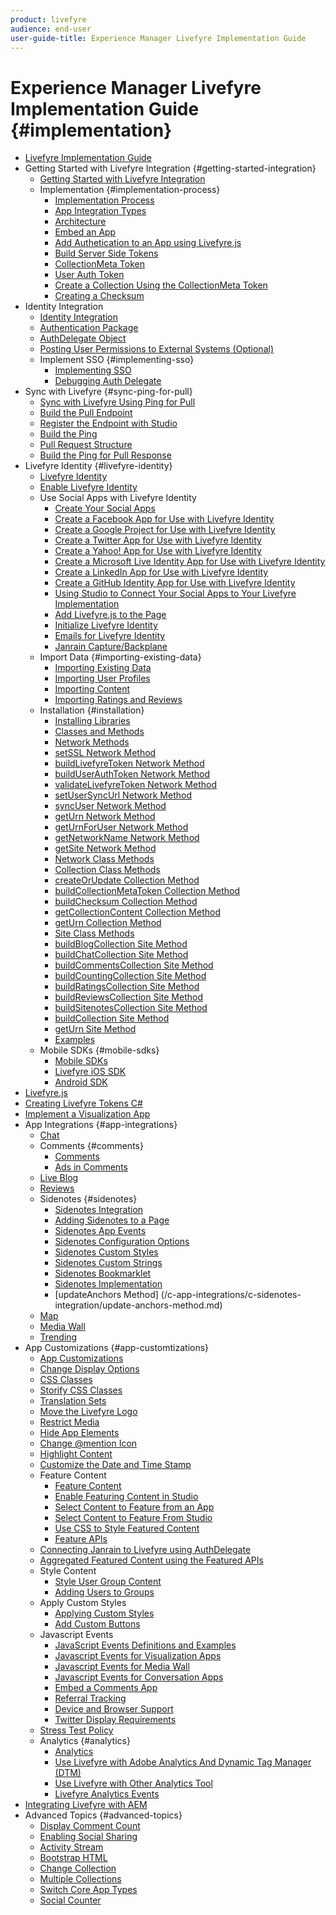 ```yaml
---
product: livefyre
audience: end-user
user-guide-title: Experience Manager Livefyre Implementation Guide
---
```

 
# Experience Manager Livefyre Implementation Guide {#implementation}

+ [Livefyre Implementation Guide](home.md)
+ Getting Started with Livefyre Integration {#getting-started-integration}
  + [Getting Started with Livefyre Integration](c-getting-started/c-getting-started.md)
  + Implementation {#implementation-process}
    + [Implementation Process](c-getting-started/c-implementation-process/c-implementation-process.md)
    + [App Integration Types](c-getting-started/c-implementation-process/c-app-integration-types.md)
    + [Architecture](c-getting-started/c-implementation-process/c-architecture.md)
    + [Embed an App](c-getting-started/c-implementation-process/c-using-livefyre.js-to-create-customize-and-use-apps-on-your-site.md)
    + [Add Authetication to an App using Livefyre.js](c-getting-started/c-implementation-process/c-add-authetication-to-an-app-using-livefyre.js.md)
    + [Build Server Side Tokens](c-getting-started/c-implementation-process/c-build-server-side-tokens.md)
    + [CollectionMeta Token](c-getting-started/c-implementation-process/c-collectionmeta-tokent.md)
    + [User Auth Token](c-getting-started/c-implementation-process/c-user-auth-token.md)
    + [Create a Collection Using the CollectionMeta Token](t-create-a-collectionmeta-token.md)
    + [Creating a Checksum](c-creating-a-checksum.md)
+ Identity Integration
  + [Identity Integration](t-about-identity-integration/t-about-identity-integration.md)
  + [Authentication Package](t-about-identity-integration/c-authorization-package.md)
  + [AuthDelegate Object](t-about-identity-integration/c-building-an-auth-delegate.md)
  + [Posting User Permissions to External Systems (Optional)](t-about-identity-integration/c-posting-user-permissions-to-external-systems.md)
  + Implement SSO {#implementing-sso}
    + [Implementing SSO](t-about-identity-integration/c-implementing-sso/c-implementing-sso.md)
    + [Debugging Auth Delegate](t-about-identity-integration/c-implementing-sso/c-debugging-auth.md)
+ Sync with Livefyre {#sync-ping-for-pull}
  + [Sync with Livefyre Using Ping for Pull](t-about-identity-integration/t-sync-with-livefyre-using-ping-for-pull/t-sync-with-livefyre-using-ping-for-pull.md)
  + [Build the Pull Endpoint](t-about-identity-integration/t-sync-with-livefyre-using-ping-for-pull/t-build-the-pull-endpoint.md)
  + [Register the Endpoint with Studio](t-about-identity-integration/t-sync-with-livefyre-using-ping-for-pull/c-register-the-endpoint-with-studio.md)
  + [Build the Ping](t-about-identity-integration/t-sync-with-livefyre-using-ping-for-pull/t-build-the-ping.md)
  + [Pull Request Structure](t-about-identity-integration/t-sync-with-livefyre-using-ping-for-pull/t-pull-request-structure.md)
  + [Build the Ping for Pull Response](t-about-identity-integration/t-sync-with-livefyre-using-ping-for-pull/c-build-the-ping-for-pull-response.md)
+ Livefyre Identity {#livefyre-identity}
  + [Livefyre Identity](c-livefyre-identity-comp/c-livefyre-identity-comp.md)
  + [Enable Livefyre Identity](c-livefyre-identity-comp/t-enable-livefyre-identity.md)
  + Use Social Apps with Livefyre Identity
    + [Create Your Social Apps](c-livefyre-identity-comp/t-create-your-social-apps.md)
    + [Create a Facebook App for Use with Livefyre Identity](c-livefyre-identity-comp/t-create-a-facebook-app-for-use-with-livefyre-identity.md)
    + [Create a Google Project for Use with Livefyre Identity](c-livefyre-identity-comp/t-create-a-google-project-for-use-with-livefyre-identity.md)
    + [Create a Twitter App for Use with Livefyre Identity](c-livefyre-identity-comp/t-create-a-twitter-app-for-use-with-livefyre-identity.md)
    + [Create a Yahoo! App for Use with Livefyre Identity](c-livefyre-identity-comp/t-create-a-yahoo-app-for-use-with-livefyre-identity.md)
    + [Create a Microsoft Live Identity App for Use with Livefyre Identity](c-livefyre-identity-comp/t-create-a-microsoft-live-id-app-for-use-with-livefyre-identity.md)
    + [Create a LinkedIn App for Use with Livefyre Identity](c-livefyre-identity-comp/t-create-a-linkedin-app-for-use-with-livefyre-identity.md)
    + [Create a GitHub Identity App for Use with Livefyre Identity](c-livefyre-identity-comp/c-create-a-github-identity.md)
    + [Using Studio to Connect Your Social Apps to Your Livefyre Implementation](c-livefyre-identity-comp/t-using-studio-to-connect-your-social-apps-to-your-livefyre-implementation.md)
    + [Add Livefyre.js to the Page](c-livefyre-identity-comp/t-add-livefyre.js-to-the-page.md)
    + [Initialize Livefyre Identity](c-livefyre-identity-comp/t-initialize-livefyre-identity.md)
    + [Emails for Livefyre Identity](c-livefyre-identity-comp/c-emails-for-livefyre-identity.md)
    + [Janrain Capture/Backplane](c-livefyre-identity-comp/c-janrain-capture-backplane-comp.md)
  + Import Data {#importing-existing-data}
    + [Importing Existing Data](c-importing-existing-data/c-importing-existing-data.md)
    + [Importing User Profiles](c-importing-existing-data/c-importing-user-profiles.md)
    + [Importing Content](c-importing-existing-data/c-importing-content.md)
    + [Importing Ratings and Reviews](c-importing-existing-data/c-importing-ratings-and-reviews.md)
  + Installation {#installation}
    + [Installing Libraries](c-installing-libraries/c-installing-libraries.md)
    + [Classes and Methods](c-installing-libraries/c-methods-livefyre.md)
    + [Network Methods](c-installing-libraries/c-network-methods.md)
    + [setSSL Network Method](c-installing-libraries/r-setssl-method.md)
    + [buildLivefyreToken Network Method](c-installing-libraries/r-buildlivefyretoken-method.md)
    + [buildUserAuthToken Network Method](c-installing-libraries/r-builduserauthtoken-method.md)
    + [validateLivefyreToken Network Method](c-installing-libraries/c-validatelivefyretoken-network-method.md)
    + [setUserSyncUrl Network Method](c-installing-libraries/r-setusersyncurl-method.md)
    + [syncUser Network Method](c-installing-libraries/r-syncuser-method.md)
    + [getUrn Network Method](c-installing-libraries/r-geturn-method.md)
    + [getUrnForUser Network Method](c-installing-libraries/r-geturnforuser-method.md)
    + [getNetworkName Network Method](c-installing-libraries/r-getnetworkname-method.md)
    + [getSite Network Method](c-installing-libraries/r-getsite-method.md)
    + [Network Class Methods](c-installing-libraries/c-network-class-methods.md)
    + [Collection Class Methods](c-installing-libraries/c-collection-methods.md)
    + [createOrUpdate Collection Method](c-installing-libraries/r-createorupdate-collection-method.md)
    + [buildCollectionMetaToken Collection Method](c-installing-libraries/r-buildcollectionmetatoken-collection-method.md)
    + [buildChecksum Collection Method](c-installing-libraries/r-buildchecksum-collection-method.md)
    + [getCollectionContent Collection Method](c-installing-libraries/t-getcollectioncontent-collection-method.md)
    + [getUrn Collection Method](c-installing-libraries/r-geturn-collection-method.md)
    + [Site Class Methods](c-installing-libraries/c-site-methods.md)
    + [buildBlogCollection Site Method](c-installing-libraries/r-buildblogcollection-site-method.md)
    + [buildChatCollection Site Method](c-installing-libraries/r-buildchatcollection-site-method.md)
    + [buildCommentsCollection Site Method](c-installing-libraries/r-buildcommentscollection-site-method.md)
    + [buildCountingCollection Site Method](c-installing-libraries/r-buildcountingcollection-site-method.md)
    + [buildRatingsCollection Site Method](c-installing-libraries/r-buildratingscollection-site-method.md)
    + [buildReviewsCollection Site Method](c-installing-libraries/r-buildreviewscollection-site-method.md)
    + [buildSitenotesCollection Site Method](c-installing-libraries/r-buildsitenotescollection-site-method.md)
    + [buildCollection Site Method](c-installing-libraries/r-buildcollection-site-method.md)
    + [getUrn Site Method](c-installing-libraries/r-geturn-site-method.md)
    + [Examples](c-installing-libraries/c-libraries-examples.md)
  + Mobile SDKs {#mobile-sdks}
    + [Mobile SDKs](c-mobile-sdks/c-mobile-sdks.md)
    + [Livefyre iOS SDK](c-mobile-sdks/c-livefyre-ios-sdk.md)
    + [Android SDK](c-mobile-sdks/c-android-sdk.md)
+ [Livefyre.js](c-livefyre.js.md)
+ [Creating Livefyre Tokens C#](c-creating-livefyre-tokens-c-.md)
+ [Implement a Visualization App](c-reference-implement-a-visualization-app.md)
+ App Integrations {#app-integrations}
  + [Chat](c-app-integrations/c-app-integratios-chat.md)
  + Comments {#comments}
    + [Comments](c-app-integrations/c-comments-integration/c-comments-integration.md)
    + [Ads in Comments](c-app-integrations/c-comments-integration/c-ads-in-comments-integration.md)
  + [Live Blog](c-app-integrations/c-live-blog-integration.md)
  + [Reviews](c-app-integrations/c-reviews-integration.md)
  + Sidenotes {#sidenotes}
    + [Sidenotes Integration](c-app-integrations/c-sidenotes-integration/r-sidenotes-integration.md)
    + [Adding Sidenotes to a Page](c-app-integrations/c-sidenotes-integration/r-adding-sidenotes-to-a-page.md)
    + [Sidenotes App Events](c-app-integrations/c-sidenotes-integration/r-app-events.md)
    + [Sidenotes Configuration Options](c-app-integrations/c-sidenotes-integration/r-configuration-options.md)
    + [Sidenotes Custom Styles](c-app-integrations/c-sidenotes-integration/r-custom-styles.md)
    + [Sidenotes Custom Strings](c-app-integrations/c-sidenotes-integration/r-custom-strings.md)
    + [Sidenotes Bookmarklet](c-app-integrations/c-sidenotes-integration/c-sidenotes-bookmarklet.md)
    + [Sidenotes Implementation](c-app-integrations/c-sidenotes-integration/r-sidenotes-implementation.md)
    + [updateAnchors Method] (/c-app-integrations/c-sidenotes-integration/update-anchors-method.md)
  + [Map](c-app-integrations/c-map-integration.md)
  + [Media Wall](c-app-integrations/c-media-wall-integration.md)
  + [Trending](c-app-integrations/c-trending-integration.md)
+ App Customizations {#app-customtizations}
  + [App Customizations](c-app-customizations/c-app-customizations.md)
  + [Change Display Options](c-app-customizations/c-change-display-options.md)
  + [CSS Classes](c-app-customizations/c-css-classes.md)
  + [Storify CSS Classes](c-app-customizations/c-storify-css-classes.md)
  + [Translation Sets](c-app-customizations/c-translation-sets.md)
  + [Move the Livefyre Logo](c-app-customizations/c-move-the-livefyre-logo.md)
  + [Restrict Media](c-app-customizations/c-restrict-media.md)
  + [Hide App Elements](c-app-customizations/c-hide-app-elements.md)
  + [Change @mention Icon](c-app-customizations/c-change-mention-icon.md)
  + [Highlight Content](c-app-customizations/c-highlight-content.md)
  + [Customize the Date and Time Stamp](c-app-customizations/c-date-time-stamp.md)
  + Feature Content
    + [Feature Content](c-app-customizations/t-feature-content.md)
    + [Enable Featuring Content in Studio](c-app-customizations/t-enable-featuring-content-in-studio.md)
    + [Select Content to Feature from an App](c-app-customizations/t-select-content-to-feature.md)
    + [Select Content to Feature From Studio](c-app-customizations/t-select-content-to-feature-from-studio.md)
    + [Use CSS to Style Featured Content](c-app-customizations/c-use-css-to-style-featured-content.md)
    + [Feature APIs](c-app-customizations/c-feature-apis.md)
  + [Connecting Janrain to Livefyre using AuthDelegate](c-app-customizations/c-connecting-janrain-to-livefyre-using-authdelegate.md)
  + [Aggregated Featured Content using the Featured APIs](c-app-customizations/c-aggregated-featured-content-using-the-featured-apis.md)
  + Style Content  
    + [Style User Group Content](c-app-customizations/c-style-user-group-content.md)
    + [Adding Users to Groups](c-app-customizations/c-adding-users-to-groups.md)
  + Apply Custom Styles 
    + [Applying Custom Styles](c-app-customizations/c-applying-custom-styles-.md)
    + [Add Custom Buttons](c-app-customizations/t-add-custom-buttons.md)
  + Javascript Events  
    + [JavaScript Events Definitions and Examples](c-app-customizations/c-javascript-events.md)
    + [Javascript Events for Visualization Apps](c-app-customizations/c-javascript-events-for-visualization-apps.md)
    + [Javascript Events for Media Wall](c-app-customizations/c-javascript-events-media-wall.md)
    + [Javascript Events for Conversation Apps](c-app-customizations/c-javascript-events-for-conversation-apps.md)
    + [Embed a Comments App](c-app-customizations/c-embed-a-comments-app.md)
    + [Referral Tracking](c-app-customizations/c-referral-tracking.md)
    + [Device and Browser Support](c-app-customizations/c-device-and-browser-support.md)
    + [Twitter Display Requirements](c-app-customizations/c-twitter-display-requirements.md)
  + [Stress Test Policy](c-stress-test-policy.md)
  + Analytics {#analytics}
    + [Analytics](livefyre-analytics/livefyre-analytics.md)
    + [Use Livefyre with Adobe Analytics And Dynamic Tag Manager (DTM)](livefyre-analytics/c-use-livefyre-with-adobe-analytics.md)
    + [Use Livefyre with Other Analytics Tool](livefyre-analytics/c-livefyre-analytics.md)
    + [Livefyre Analytics Events](livefyre-analytics/c-livefyre-analytics-events.md)
+ [Integrating Livefyre with AEM](c-livefyre-aem-integration.md)
+ Advanced Topics {#advanced-topics}
    + [Display Comment Count](c-advanced-topics/t-display-comment-count.md)
    + [Enabling Social Sharing](c-advanced-topics/c-enabling-social-sharing.md)
    + [Activity Stream](c-advanced-topics/c-activity-stream.md)
    + [Bootstrap HTML](c-advanced-topics/c-bootstrap-html.md)
    + [Change Collection](c-advanced-topics/c-change-collection.md)
    + [Multiple Collections](c-advanced-topics/c-multiple-collections.md)
    + [Switch Core App Types](c-advanced-topics/c-switch-core-app-types.md)
    + [Social Counter](c-advanced-topics/c-social-counter.md)
